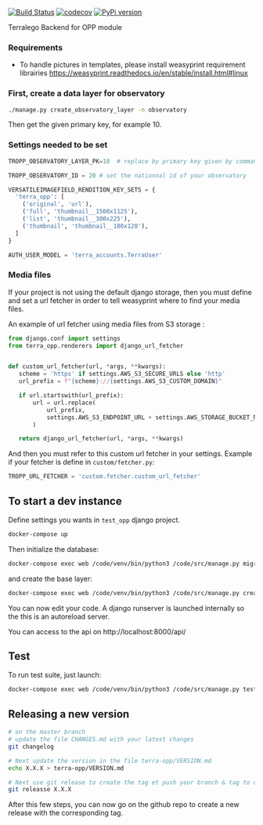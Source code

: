 [![Build Status](https://travis-ci.org/Terralego/terra-opp.svg?branch=master)](https://travis-ci.org/Terralego/terra-opp)
[![codecov](https://codecov.io/gh/Terralego/terra-opp/branch/master/graph/badge.svg)](https://codecov.io/gh/Terralego/terra-opp)
[![PyPi version](https://pypip.in/v/terra-opp/badge.png)](https://pypi.org/project/terra-opp/)

Terralego Backend for OPP module

### Requirements

* To handle pictures in templates, please install weasyprint requirement librairies
https://weasyprint.readthedocs.io/en/stable/install.html#linux

### First, create a data layer for observatory

```bash
./manage.py create_observatory_layer -n observatory
```

Then get the given primary key, for example 10.

### Settings needed to be set

```python
TROPP_OBSERVATORY_LAYER_PK=10  # replace by primary key given by command

TROPP_OBSERVATORY_ID = 20 # set the nationnal id of your observatory

VERSATILEIMAGEFIELD_RENDITION_KEY_SETS = {
  'terra_opp': [
    ('original', 'url'),
    ('full', 'thumbnail__1500x1125'),
    ('list', 'thumbnail__300x225'),
    ('thumbnail', 'thumbnail__180x120'),
  ]
}

AUTH_USER_MODEL = 'terra_accounts.TerraUser'
```

### Media files

If your project is not using the default django storage, then you must define and set a url fetcher in order to tell weasyprint where to find your media files.

An example of url fetcher using media files from S3 storage :

 ```python
from django.conf import settings
from terra_opp.renderers import django_url_fetcher


def custom_url_fetcher(url, *args, **kwargs):
    scheme = 'https' if settings.AWS_S3_SECURE_URLS else 'http'
    url_prefix = f"{scheme}://{settings.AWS_S3_CUSTOM_DOMAIN}"

    if url.startswith(url_prefix):
        url = url.replace(
            url_prefix,
            settings.AWS_S3_ENDPOINT_URL + settings.AWS_STORAGE_BUCKET_NAME
        )

    return django_url_fetcher(url, *args, **kwargs)
```

And then you must refer to this custom url fetcher in your settings. Example if your fetcher is define in `custom/fetcher.py`:
```python
TROPP_URL_FETCHER = 'custom.fetcher.custom_url_fetcher'
```

## To start a dev instance

Define settings you wants in `test_opp` django project.

```sh
docker-compose up
```

Then initialize the database:

```sh
docker-compose exec web /code/venv/bin/python3 /code/src/manage.py migrate
```

and create the base layer:

```sh
docker-compose exec web /code/venv/bin/python3 /code/src/manage.py create_observatory_layer -n observatory
```

You can now edit your code. A django runserver is launched internally so the
this is an autoreload server.

You can access to the api on http://localhost:8000/api/

## Test

To run test suite, just launch:

```sh
docker-compose exec web /code/venv/bin/python3 /code/src/manage.py test
```

## Releasing a new version

```sh
# on the master branch
# update the file CHANGES.md with your latest changes
git changelog

# Next update the version in the file terra-opp/VERSION.md
echo X.X.X > terra-opp/VERSION.md

# Next use git release to create the tag et push your branch & tag to origin
git releasse X.X.X
```

After this few steps, you can now go on the github repo to create a new release with the corresponding tag.
